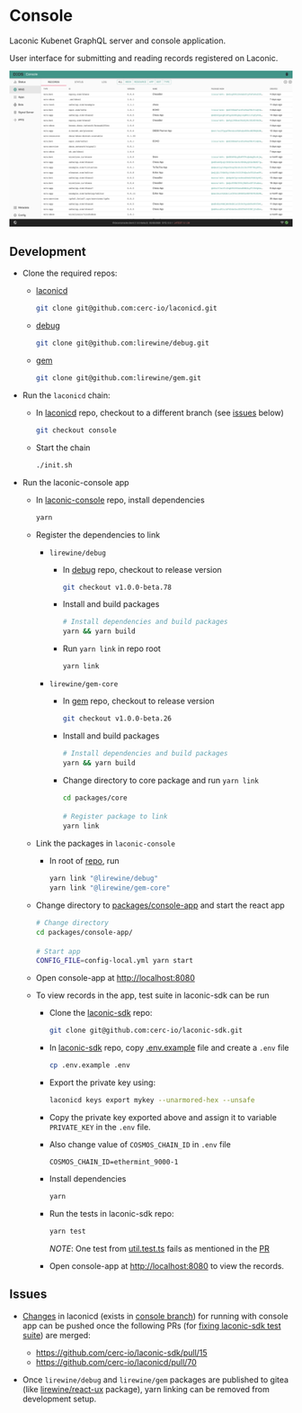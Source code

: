 # Console

Laconic Kubenet GraphQL server and console application.

User interface for submitting and reading records registered on Laconic.

![Console](./docs/images/console.png)

## Development

* Clone the required repos:
  * [laconicd](https://github.com/cerc-io/laconicd)

    ```bash
    git clone git@github.com:cerc-io/laconicd.git
    ```

  * [debug](https://github.com/lirewine/debug)

    ```bash
    git clone git@github.com:lirewine/debug.git
    ```

  * [gem](https://github.com/lirewine/gem)

    ```bash
    git clone git@github.com:lirewine/gem.git
    ```

* Run the `laconicd` chain:
  * In [laconicd](https://github.com/cerc-io/laconicd) repo, checkout to a different branch (see [issues](#issues) below)

    ```bash
    git checkout console
    ```
  
  * Start the chain

    ```bash
    ./init.sh
    ```

* Run the laconic-console app
  * In [laconic-console](https://github.com/cerc-io/laconic-console) repo, install dependencies

    ```bash
    yarn
    ```

  * Register the dependencies to link
    * `lirewine/debug`
      * In [debug](https://github.com/lirewine/debug) repo, checkout to release version

        ```bash
        git checkout v1.0.0-beta.78
        ```

      * Install and build packages

        ```bash
        # Install dependencies and build packages
        yarn && yarn build
        ```

      * Run `yarn link` in repo root

        ```bash
        yarn link
        ```

    * `lirewine/gem-core`
      * In [gem](https://github.com/lirewine/gem) repo, checkout to release version

        ```bash
        git checkout v1.0.0-beta.26
        ```

      * Install and build packages

        ```bash
        # Install dependencies and build packages
        yarn && yarn build
        ```

      * Change directory to core package and run `yarn link`

        ```bash
        cd packages/core

        # Register package to link
        yarn link
        ```

  * Link the packages in `laconic-console`
    * In root of [repo](https://github.com/cerc-io/laconic-console), run

      ```bash
      yarn link "@lirewine/debug"
      yarn link "@lirewine/gem-core"
      ```

  * Change directory to [packages/console-app](https://github.com/cerc-io/laconic-console/tree/main/packages/console-app) and start the react app

      ```bash
      # Change directory
      cd packages/console-app/
      
      # Start app
      CONFIG_FILE=config-local.yml yarn start
      ```

  * Open console-app at <http://localhost:8080>

  * To view records in the app, test suite in laconic-sdk can be run

    * Clone the [laconic-sdk](https://github.com/cerc-io/laconic-sdk) repo:

      ```bash
      git clone git@github.com:cerc-io/laconic-sdk.git
      ```

    * In [laconic-sdk](https://github.com/cerc-io/laconic-sdk) repo, copy [.env.example](https://github.com/cerc-io/laconic-sdk/blob/main/.env.example) file and create a `.env` file

      ```bash
      cp .env.example .env
      ```

    * Export the private key using:

      ```bash
      laconicd keys export mykey --unarmored-hex --unsafe
      ```

    * Copy the private key exported above and assign it to variable `PRIVATE_KEY` in the `.env` file.

    * Also change value of `COSMOS_CHAIN_ID` in `.env` file

      ```env
      COSMOS_CHAIN_ID=ethermint_9000-1
      ```

    * Install dependencies

      ```bash
      yarn
      ```

    * Run the tests in laconic-sdk repo:

      ```bash
      yarn test
      ```

      *NOTE*: One test from [util.test.ts](https://github.com/cerc-io/laconic-sdk/blob/main/src/util.test.ts) fails as mentioned in the [PR](https://github.com/cerc-io/laconic-sdk/pull/5#issuecomment-1299572012)

    * Open console-app at <http://localhost:8080> to view the records.

## Issues

* [Changes](https://github.com/cerc-io/laconicd/compare/main...console) in laconicd (exists in [console branch](https://github.com/cerc-io/laconicd/tree/console)) for running with console app can be pushed once the following PRs (for [fixing laconic-sdk test suite](https://github.com/cerc-io/laconic-sdk/issues/8)) are merged:
  * <https://github.com/cerc-io/laconic-sdk/pull/15>
  * <https://github.com/cerc-io/laconicd/pull/70>

* Once `lirewine/debug` and `lirewine/gem` packages are published to gitea (like [lirewine/react-ux](https://git.vdb.to/cerc-io/-/packages/npm/@lirewine%2Freact-ux/1.1.0-beta.0) package), yarn linking can be removed from development setup.
